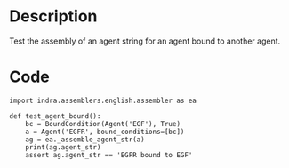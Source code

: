 # Description
Test the assembly of an agent string for an agent bound to another agent.

# Code
```
import indra.assemblers.english.assembler as ea

def test_agent_bound():
    bc = BoundCondition(Agent('EGF'), True)
    a = Agent('EGFR', bound_conditions=[bc])
    ag = ea._assemble_agent_str(a)
    print(ag.agent_str)
    assert ag.agent_str == 'EGFR bound to EGF'

```
